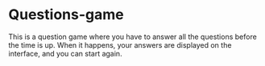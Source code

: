 # Questions-game
This is a question game where you have to answer all the questions before the time is up. When it happens, your answers are displayed on the interface, and you can start again.
